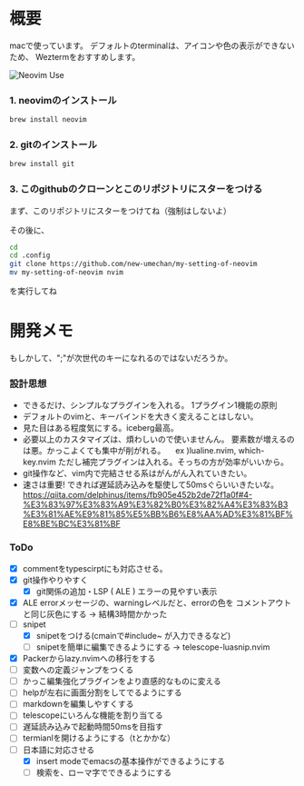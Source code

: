 # 概要
macで使っています。
デフォルトのterminalは、アイコンや色の表示ができないため、
Weztermをおすすめします。


![Neovim Use](https://github.com/user-attachments/assets/98fd6d6a-fed8-415f-9b25-f14dced2657a)


### 1. neovimのインストール
``` zsh
brew install neovim
```


### 2. gitのインストール
``` zsh
brew install git
```

### 3. このgithubのクローンとこのリポジトリにスターをつける

まず、このリポジトリにスターをつけてね（強制はしないよ）

その後に、
``` zsh
cd
cd .config
git clone https://github.com/new-umechan/my-setting-of-neovim
mv my-setting-of-neovim nvim
```
を実行してね

# 開発メモ
もしかして、";"が次世代の<leader>キーになれるのではないだろうか。

### 設計思想
- できるだけ、シンプルなプラグインを入れる。
  1プラグイン1機能の原則
- デフォルトのvimと、キーバインドを大きく変えることはしない。
- 見た目はある程度気にする。iceberg最高。
- 必要以上のカスタマイズは、煩わしいので使いませんん。
  要素数が増えるのは悪。かっこよくても集中が削がれる。
　ex )lualine.nvim, which-key.nvim
  ただし補完プラグインは入れる。そっちの方が効率がいいから。
- git操作など、vim内で完結させる系はがんがん入れていきたい。
- 速さは重要! できれば遅延読み込みを駆使して50msぐらいいきたいな。
  https://qiita.com/delphinus/items/fb905e452b2de72f1a0f#4-%E3%83%97%E3%83%A9%E3%82%B0%E3%82%A4%E3%83%B3%E3%81%AE%E9%81%85%E5%BB%B6%E8%AA%AD%E3%81%BF%E8%BE%BC%E3%81%BF

### ToDo
- [x] commentをtypescirptにも対応させる。
- [x] git操作やりやすく
	- [x] git関係の追加・LSP ( ALE ) エラーの見やすい表示
- [x] ALE errorメッセージの、warningレベルだと、errorの色を
	  コメントアウトと同じ灰色にする
	  → 結構3時間かかった
- [ ] snipet
	- [x] snipetをつける(cmainで#include~ が入力できるなど)
    - [ ] snipetを簡単に編集できるようにする
          → telescope-luasnip.nvim
- [x] Packerからlazy.nvimへの移行をする
- [ ] 変数への定義ジャンプをつくる
- [ ] かっこ編集強化プラグインをより直感的なものに変える
- [ ] helpが左右に画面分割をしてでるようにする
- [ ] markdownを編集しやすくする
- [ ] telescopeにいろんな機能を割り当てる
- [ ] 遅延読み込みで起動時間50msを目指す
- [ ] termianlを開けるようにする（<space>tとかかな）
- [ ] 日本語に対応させる
    - [x] insert modeでemacsの基本操作ができるようにする
    - [ ] 検索を、ローマ字でできるようにする
